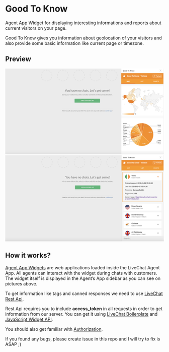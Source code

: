 ﻿
# Good To Know

Agent App Widget for displaying interesting informations and reports about current visitors on your page.

Good To Know gives you information about geolocation of your visitors and also provide some basic information like current page or timezone.

## Preview

![Alt Text](https://raw.githubusercontent.com/venits/react-native-router-flux/master/goodtoknow1.png)
![Alt Text](https://raw.githubusercontent.com/venits/react-native-router-flux/master/goodtoknow2.png)

## How it works?

[Agent App Widgets](https://docs.livechatinc.com/agent-app-widgets/) are web applications loaded inside the LiveChat Agent App. All agents can interact with the widget during chats with customers. The widget itself is displayed in the Agent’s App sidebar as you can see on pictures above.

To get information like tags and canned responses we need to use [LiveChat Rest Api](https://docs.livechatinc.com/rest-api/).

Rest Api requires you to include **access_token** in all requests in order to get information from our server. You can get it using [LiveChat Boilerplate](https://docs.livechatinc.com/boilerplate/) and [JavaScript Widget API](https://docs.livechatinc.com/agent-app-widgets/#javascript-api).

You should also get familiar with [Authorization](https://docs.livechatinc.com/authorization/).

If you found any bugs, please create issue in this repo and I will try to fix is ASAP ;)



